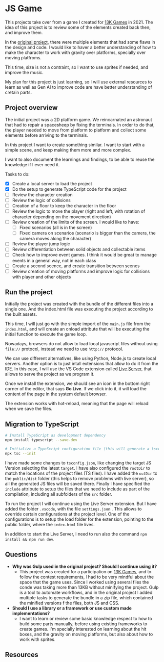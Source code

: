 # JS Game

This projects take over from a game I created for [13K Games](https://js13kgames.com/) in 2021. The idea of this project is to review some of the elements created back then, and improve them.

In the [original project](https://github.com/montfoc/js13kgames2021), there were multiple elements that had some flaws in the design and code. I would like to haver a better understanding of how to make the character to work with gravity over platforms, specially over moving platfroms.

This time, size is not a contraint, so I want to use sprites if needed, and improve the music.

My plan for this project is just learning, so I will use external resources to learn as well as Gen AI to improve code are have better understanding of cretain parts.

## Project overview

The initial project was a 2D platform game. We reincarnated an astronaut that had to repair a spacesheep by fixing the terminals. In order to do that, the player needed to move from platform to platform and collect some elements before arriving to the terminals.

In this project I want to create something similar. I want to start with a simple scene, and keep making them more and more complex.

I want to also document the learnings and findings, to be able to reuse the knowledge if I ever need it.

Tasks to do:

- [X] Create a local server to load the project
- [X] Do the setup to generate TypeScript code for the project
- [ ] Review the character creation
- [ ] Review the logic of collisions
- [ ] Creation of a floor to keep the character in the floor
- [ ] Review the logic to move the player (right and left, with rotation of character depending on the movement direction)
- [ ] Review creation of the limits of the screen. I would like to have:
    - [ ] Fixed scenarios (all is in the screen)
    - [ ] Fixed camera on scenarios (scenario is bigger than the camera, the camera moves along the character)
- [ ] Review the player jump logic
- [ ] Review differentiation between solid objects and collectable items
- [ ] Check how to improve event games. I think it would be great to manage events in a general way, not in each class
- [ ] Create a second scence, and create transition between scenes
- [ ] Review creation of moving platforms and improve logic for collisions with player and other objects

## Run the project

Initially the project was created with the bundle of the different files into a single one. And the index.html file was executing the project according to the built assets.

This time, I will just go with the simple import of the `main.js` file from the `index.html`, and will create an onload attribute that will be executing the initial function to execute the game loop.

Nowadays, browsers do not allow to load local javascript files without using `file://` protocol, instead we need to use `http://` protocol.

We can use different alternatives, like using Python, Node.js to create local servers. Another option is to just intall extensions that allow to do it from the IDE. In this case, I will use the VS Code extension called [Live Server](https://marketplace.visualstudio.com/items?itemName=ritwickdey.LiveServer), that allows to serve the project as we program it.

Once we install the extension, we should see an icon in the bottom right corner of the editor, that says **Go Live**. If we click into it, it will load the content of the page in the system default browser.

The extension works with hot-reload, meaning that the page will reload when we save the files.

## Migration to TypeScript

```bash
# Install TypeScript as development dependency
npm install typescript --save-dev

# Initialize a TypeScript configuration file (this will generate a tsconfig.json file)
npx tsc --init
```

I have made some changes to `tsconfig.json`, like changing the target JS Version selecting the latest `target`. I have also configured the `rootDir` to match the locations of the project files (TS files). I have added the `outDir` to the `public/dist` folder (this helps to remove problems with live server), so all the generated JS files will be saved there. Finally I have specified the `include` attribute to setup the files that we need to include as part of the compilation, including all subfolders of the `src` folder.

To run the project I will continue using the Live Server extension. But I have added the folder `.vscode`, with the file `settings.json` . This allows to override certain configurations at the project level. One of the configurations is to setup the load folder for the extension, pointing to the public folder, where the `index.html` file lives.

In addition to start the Live Server, I need to run also the command `npm install && npm run dev`.

## Questions

- **Why was Gulp used in the original project? Should I continue using it?**
  - This project was created for a participation on [13K Games](https://js13kgames.com/), and to follow the contest requirements, I had to be very mindful about the space that the game uses. Since I worked using several files the conde was taking more than 13KB without minifying the project. Gulp is a tool to automate workflows, and in the original project I added multiple tasks to generate the bundle in a zip file, which contained the minified versions f the files, both JS and CSS.
- **Should I use a library or a framework or use custom made implementations?**
  - I want to learn or review some basic knowledge respect to how to build some parts manually, before using existing frameworks to create games. I'm specially interested on learning about the hit boxes, and the gravity on moving platforms, but also about how to work with sprites.




## Resources

